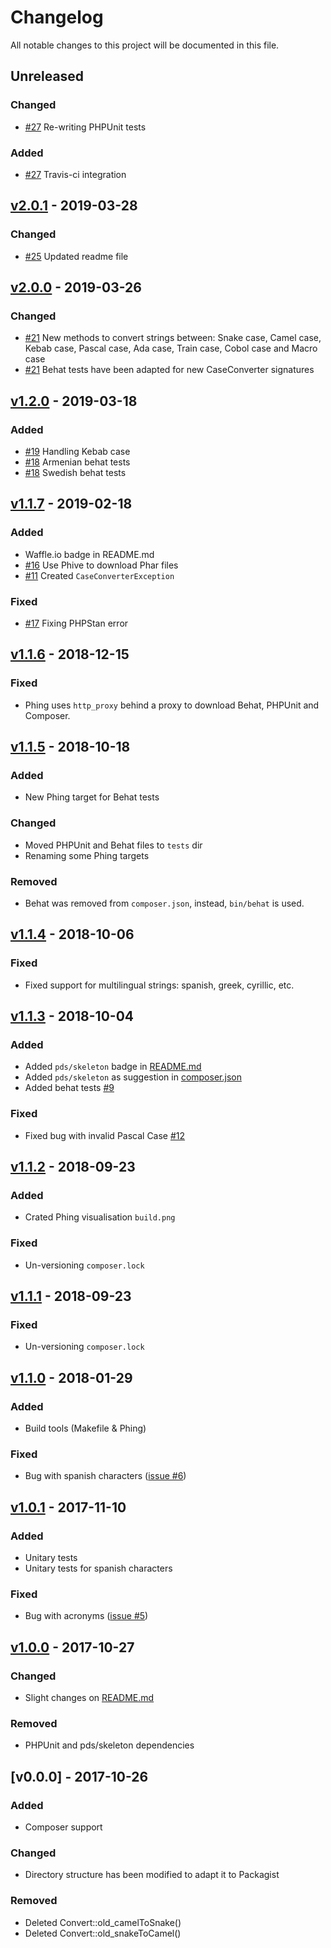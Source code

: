 # Changelog

All notable changes to this project will be documented in this file.

## Unreleased

### Changed

- [#27] Re-writing PHPUnit tests

### Added

- [#27] Travis-ci integration

## [v2.0.1] - 2019-03-28

### Changed

- [#25] Updated readme file

## [v2.0.0] - 2019-03-26

### Changed

- [#21] New methods to convert strings between: Snake case, Camel case, 
Kebab case, Pascal case, Ada case, Train case, Cobol case and Macro case
- [#21] Behat tests have been adapted for new CaseConverter signatures

## [v1.2.0] - 2019-03-18

### Added

- [#19] Handling Kebab case 
- [#18] Armenian behat tests 
- [#18] Swedish behat tests 

## [v1.1.7] - 2019-02-18

### Added

- Waffle.io badge in README.md
- [#16] Use Phive to download Phar files
- [#11] Created `CaseConverterException`

### Fixed

- [#17] Fixing PHPStan error

## [v1.1.6] - 2018-12-15

### Fixed

- Phing uses `http_proxy` behind a proxy to download Behat, PHPUnit and 
Composer.

## [v1.1.5] - 2018-10-18

### Added

- New Phing target for Behat tests

### Changed

- Moved PHPUnit and Behat files to `tests` dir
- Renaming some Phing targets

### Removed

- Behat was removed from `composer.json`, instead, `bin/behat` is used.

## [v1.1.4] - 2018-10-06

### Fixed

- Fixed support for multilingual strings: spanish, greek, cyrillic, etc. 

## [v1.1.3] - 2018-10-04

### Added

- Added `pds/skeleton` badge in [README.md]()
- Added `pds/skeleton` as suggestion in [composer.json]()
- Added behat tests [#9]

### Fixed

- Fixed bug with invalid Pascal Case [#12]

## [v1.1.2] - 2018-09-23

### Added

- Crated Phing visualisation `build.png`

### Fixed

- Un-versioning `composer.lock`

## [v1.1.1] - 2018-09-23

### Fixed

- Un-versioning `composer.lock`

## [v1.1.0] - 2018-01-29

### Added
* Build tools (Makefile & Phing)

### Fixed
* Bug with spanish characters ([issue #6](https://github.com/jawira/case-converter/issues/6))

## [v1.0.1] - 2017-11-10

### Added
* Unitary tests
* Unitary tests for spanish characters

### Fixed
* Bug with acronyms ([issue #5](https://github.com/jawira/case-converter/issues/5))

## [v1.0.0] - 2017-10-27

### Changed
* Slight changes on [README.md]()

### Removed
* PHPUnit and pds/skeleton dependencies

## [v0.0.0] - 2017-10-26

### Added
* Composer support

### Changed
* Directory structure has been modified to adapt it to Packagist

### Removed
* Deleted Convert::old_camelToSnake()
* Deleted Convert::old_snakeToCamel()

[#12]: https://github.com/jawira/case-converter/pull/12
[#9]: https://github.com/jawira/case-converter/pull/9
[v1.1.5]: https://github.com/jawira/case-converter/compare/v1.1.4...v1.1.5
[v1.1.4]: https://github.com/jawira/case-converter/compare/v1.1.3...v1.1.4
[v1.1.3]: https://github.com/jawira/case-converter/compare/v1.1.2...v1.1.3
[v1.1.2]: https://github.com/jawira/case-converter/compare/v1.1.1...v1.1.2
[v1.1.1]: https://github.com/jawira/case-converter/compare/v1.1.0...v1.1.1
[v1.1.0]: https://github.com/jawira/case-converter/compare/v1.0.1...v1.1.0
[v1.0.1]: https://github.com/jawira/case-converter/compare/v1.0.0...v1.0.1
[v1.0.0]: https://github.com/jawira/case-converter/compare/v0.0.0...v1.0.0
[v1.1.6]: https://github.com/jawira/case-converter/compare/v1.1.5...v1.1.6
[#17]: https://github.com/jawira/case-converter/pull/17
[#16]: https://github.com/jawira/case-converter/pull/16
[#11]: https://github.com/jawira/case-converter/pull/11
[v1.1.7]: https://github.com/jawira/case-converter/compare/v1.1.6...v1.1.7
[#18]: https://github.com/jawira/case-converter/pull/18
[#19]: https://github.com/jawira/case-converter/pull/19
[v1.2.0]: https://github.com/jawira/case-converter/compare/v1.1.7...v1.2.0
[#21]: https://github.com/jawira/case-converter/pull/21
[v2.0.0]: https://github.com/jawira/case-converter/compare/v1.2.0...v2.0.0
[#25]: https://github.com/jawira/case-converter/pull/25
[v2.0.1]: https://github.com/jawira/case-converter/compare/v2.0.0...v2.0.1
[#27]: https://github.com/jawira/case-converter/pull/27
